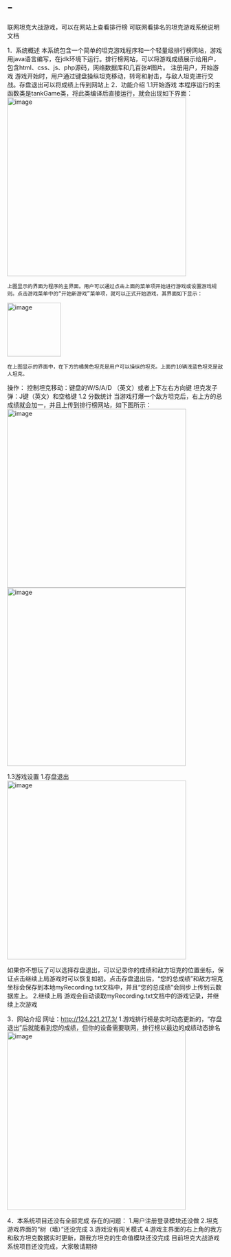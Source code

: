 # -
联网坦克大战游戏，可以在网站上查看排行榜
								可联网看排名的坦克游戏系统说明文档

1．系统概述
  本系统包含一个简单的坦克游戏程序和一个轻量级排行榜网站，游戏用java语言编写，在jdk环境下运行。排行榜网站，可以将游戏成绩展示给用户，包含html、css、js、php源码，网络数据库和几百张#图片。
  注册用户，开始游戏
游戏开始时，用户通过键盘操纵坦克移动，转弯和射击，与敌人坦克进行交战。存盘退出可以将成绩上传到网站上
2．功能介绍
 1.1开始游戏
	本程序运行的主函数类是tankGame类，将此类编译后直接运行，就会出现如下界面：
<img width="416" alt="image" src="https://user-images.githubusercontent.com/100510808/167290775-dcf7701e-6467-4d21-86be-712a349d2673.png">

	上图显示的界面为程序的主界面。用户可以通过点击上面的菜单项开始进行游戏或设置游戏规则。点击游戏菜单中的“开始新游戏”菜单项，就可以正式开始游戏，其界面如下显示：
<img width="125" alt="image" src="https://user-images.githubusercontent.com/100510808/167290842-ce0d1f93-6456-4208-8bb5-90a41ebe82ea.png">

	在上图显示的界面中，在下方的橘黄色坦克是用户可以操纵的坦克。上面的10辆浅蓝色坦克是敌人坦克。
 操作：
  控制坦克移动：键盘的W/S/A/D （英文）或者上下左右方向键
  坦克发子弹：J键（英文）和空格键
 1.2 分数统计
  当游戏打爆一个敌方坦克后，右上方的总成绩就会加一，并且上传到排行榜网站，如下图所示：
<img width="416" alt="image" src="https://user-images.githubusercontent.com/100510808/167290815-4c8ee76d-55b1-412c-802a-65940cc2408c.png">
<img width="415" alt="image" src="https://user-images.githubusercontent.com/100510808/167290850-28756f28-8c15-4959-a292-fab4fe958f37.png">

1.3游戏设置
 1.存盘退出
<img width="416" alt="image" src="https://user-images.githubusercontent.com/100510808/167290863-b9027cfe-7579-4577-9576-17f9b4456d32.png">

 如果你不想玩了可以选择存盘退出，可以记录你的成绩和敌方坦克的位置坐标，保证点击继续上局游戏时可以恢复如初。点击存盘退出后，“您的总成绩”和敌方坦克坐标会保存到本地myRecording.txt文档中，并且“您的总成绩”会同步上传到云数据库上。
2.继续上局
          游戏会自动读取myRecording.txt文档中的游戏记录，并继续上次游戏

3．网站介绍
网址：http://124.221.217.3/
1.游戏排行榜是实时动态更新的，“存盘退出”后就能看到您的成绩，但你的设备需要联网，排行榜以最边的成绩动态排名
<img width="415" alt="image" src="https://user-images.githubusercontent.com/100510808/167290882-3053ada3-a859-4a4b-ac5e-ba550d8841c4.png">

4．本系统项目还没有全部完成
存在的问题：
  1.用户注册登录模块还没做
  2.坦克游戏界面的“树（墙）”还没完成
  3.游戏没有闯关模式
  4.游戏主界面的右上角的我方和敌方坦克数据实时更新，跟我方坦克的生命值模块还没完成
目前坦克大战游戏系统项目还没完成，大家敬请期待
